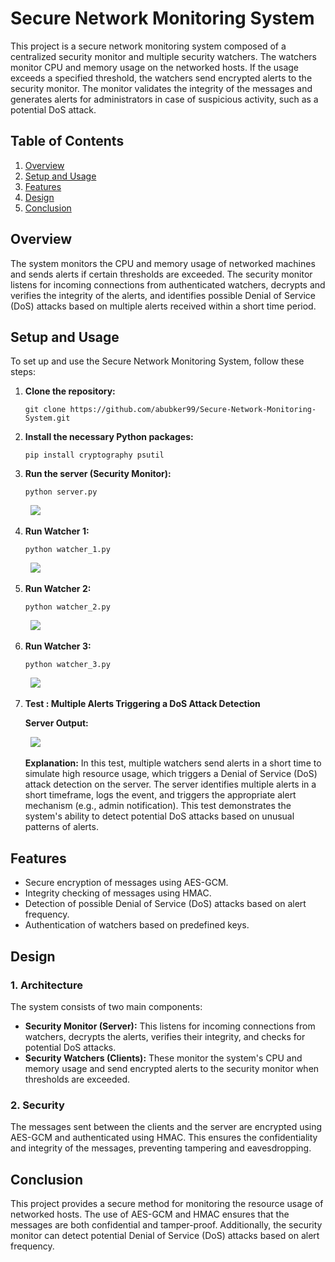 <h1>Secure Network Monitoring System</h1>

<p>This project is a secure network monitoring system composed of a centralized security monitor and multiple security watchers. The watchers monitor CPU and memory usage on the networked hosts. If the usage exceeds a specified threshold, the watchers send encrypted alerts to the security monitor. The monitor validates the integrity of the messages and generates alerts for administrators in case of suspicious activity, such as a potential DoS attack.</p>

<h2>Table of Contents</h2>
<ol>
    <li><a href="#overview">Overview</a></li>
    <li><a href="#installation">Setup and Usage</a></li>
    <li><a href="#features">Features</a></li>
    <li><a href="#design">Design</a></li>
    <li><a href="#conclusion">Conclusion</a></li>
</ol>

<h2 id="overview">Overview</h2>
<p>The system monitors the CPU and memory usage of networked machines and sends alerts if certain thresholds are exceeded. The security monitor listens for incoming connections from authenticated watchers, decrypts and verifies the integrity of the alerts, and identifies possible Denial of Service (DoS) attacks based on multiple alerts received within a short time period.</p>

<h2 id="installation">Setup and Usage</h2>
<p>To set up and use the Secure Network Monitoring System, follow these steps:</p>
<ol>
    <li><strong>Clone the repository:</strong>
        <pre><code>git clone https://github.com/abubker99/Secure-Network-Monitoring-System.git</code></pre>
    </li>
    <li><strong>Install the necessary Python packages:</strong>
        <pre><code>pip install cryptography psutil</code></pre>
    </li>
    <li><strong>Run the server (Security Monitor):</strong>
        <pre><code>python server.py</code></pre>
        <pre> <img src="https://github.com/user-attachments/assets/3f0d6de6-6eff-4410-8322-0dac30a09692"/> </pre>
    </li>
    <li><strong>Run Watcher 1:</strong>
        <pre><code>python watcher_1.py</code></pre>
       <pre> <img src="https://github.com/user-attachments/assets/c8fbfa05-4325-4a23-accc-150cfe81c5b6"/> </pre>
    </li>
    <li><strong>Run Watcher 2:</strong>
        <pre><code>python watcher_2.py</code></pre>
        <pre> <img src="https://github.com/user-attachments/assets/95bc51bd-4a73-4d6c-9344-4d6c9ddfb9cf"/> </pre>
    </li>
    <li><strong>Run Watcher 3:</strong>
        <pre><code>python watcher_3.py</code></pre>
        <pre> <img src="https://github.com/user-attachments/assets/73722943-e953-48f2-b460-1e480f8e69e3"/> </pre>
    </li>
    <li><strong>Test : Multiple Alerts Triggering a DoS Attack Detection</strong>        
        <p><strong>Server Output:</strong></p>
        <pre> <img src="https://github.com/user-attachments/assets/4015b177-a1de-4643-8c21-64220fcaf3f3"/> </pre>
        <p><strong>Explanation:</strong> In this test, multiple watchers send alerts in a short time to simulate high resource usage, which triggers a Denial of Service (DoS) attack detection on the server. The server identifies multiple alerts in a short timeframe, logs the event, and triggers the appropriate alert mechanism (e.g., admin notification). This test demonstrates the system's ability to detect potential DoS attacks based on unusual patterns of alerts.</p>
    </li>
</ol>
<h2 id="features">Features</h2>
<ul>
    <li>Secure encryption of messages using AES-GCM.</li>
    <li>Integrity checking of messages using HMAC.</li>
    <li>Detection of possible Denial of Service (DoS) attacks based on alert frequency.</li>
    <li>Authentication of watchers based on predefined keys.</li>
</ul>

<h2 id="design">Design</h2>
<h3>1. Architecture</h3>
<p>The system consists of two main components:</p>
<ul>
    <li><strong>Security Monitor (Server):</strong> This listens for incoming connections from watchers, decrypts the alerts, verifies their integrity, and checks for potential DoS attacks.</li>
    <li><strong>Security Watchers (Clients):</strong> These monitor the system's CPU and memory usage and send encrypted alerts to the security monitor when thresholds are exceeded.</li>
</ul>

<h3>2. Security</h3>
<p>The messages sent between the clients and the server are encrypted using AES-GCM and authenticated using HMAC. This ensures the confidentiality and integrity of the messages, preventing tampering and eavesdropping.</p>

<h2 id="conclusion">Conclusion</h2>
<p>This project provides a secure method for monitoring the resource usage of networked hosts. The use of AES-GCM and HMAC ensures that the messages are both confidential and tamper-proof. Additionally, the security monitor can detect potential Denial of Service (DoS) attacks based on alert frequency.</p>
